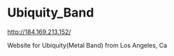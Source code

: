 # Ubiquity_Band


http://184.169.213.152/



Website for Ubiquity(Metal Band) from Los Angeles, Ca 

